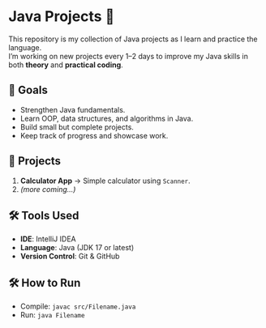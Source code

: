 # Java Projects 🚀

This repository is my collection of Java projects as I learn and practice the language.  
I’m working on new projects every 1–2 days to improve my Java skills in both **theory** and **practical coding**.

## 🎯 Goals

- Strengthen Java fundamentals.
- Learn OOP, data structures, and algorithms in Java.
- Build small but complete projects.
- Keep track of progress and showcase work.

## 📂 Projects

1. **Calculator App** → Simple calculator using `Scanner`.
2. _(more coming...)_

## 🛠️ Tools Used

- **IDE**: IntelliJ IDEA  
- **Language**: Java (JDK 17 or latest)  
- **Version Control**: Git & GitHub
  
## 🛠️ How to Run

- Compile: `javac src/Filename.java`
- Run: `java Filename`
